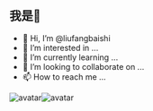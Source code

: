 ## 我是🍊
- 👋 Hi, I’m @liufangbaishi
- 👀 I’m interested in ...
- 🌱 I’m currently learning ...
- 💞️ I’m looking to collaborate on ...
- 📫 How to reach me ...

![avatar](https://github-readme-stats.vercel.app/api?username=liufangbaishi&show_icons=true&theme=radical)![avatar](https://github-readme-stats.vercel.app/api/top-langs/?username=liufangbaishi&theme=radical&layout=compact)
